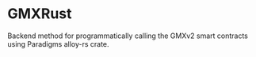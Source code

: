 # GMXRust

Backend method for programmatically calling the GMXv2 smart contracts using Paradigms alloy-rs crate.

